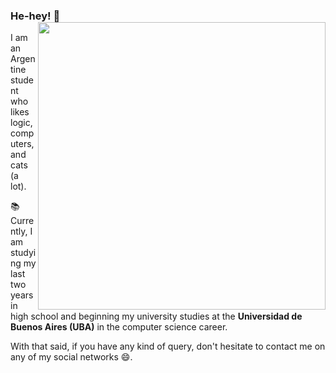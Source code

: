 ### He-hey! 👋 <img align='right' src="https://github-readme-stats.vercel.app/api?username=iValencitoh&count_private=true&show_icons=true&include_all_commits=true&hide_title=true" width=460>
I am an Argentine student who likes logic, computers, and cats (a lot).  

📚 Currently, I am studying my last two years in high school and beginning my university studies at the **Universidad de Buenos Aires (UBA)** in the computer science career.  

With that said, if you have any kind of query, don't hesitate to contact me on any of my social networks 😄.
